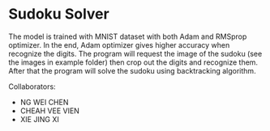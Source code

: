 # Sudoku Solver
The model is trained with MNIST dataset with both Adam and RMSprop optimizer. In the end, Adam optimizer gives higher accuracy when recognize the digits.
The program will request the image of the sudoku (see the images in example folder) then crop out the digits and recognize them. After that the program will solve the sudoku using backtracking algorithm.

Collaborators:
- NG WEI CHEN
- CHEAH VEE VIEN
- XIE JING XI
